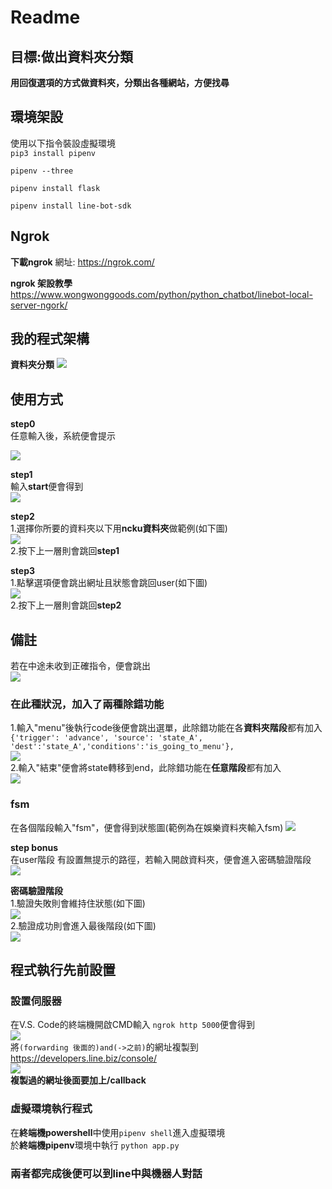 # Readme
## 目標:做出資料夾分類<br>
**用回復選項的方式做資料夾，分類出各種網站，方便找尋**<br>


## 環境架設<br>
使用以下指令裝設虛擬環境<br>
```pip3 install pipenv```<br>

```pipenv --three```<br>

```pipenv install flask```<br>

```pipenv install line-bot-sdk```<br>


## Ngrok<br>
**下載ngrok**
網址: https://ngrok.com/

**ngrok 架設教學**
https://www.wongwonggoods.com/python/python_chatbot/linebot-local-server-ngork/


## 我的程式架構
**資料夾分類**
![](https://i.imgur.com/E4bmlkB.png)


## 使用方式
**step0**<br>
任意輸入後，系統便會提示

![](https://i.imgur.com/aLrNHuW.png)

**step1**<br>
輸入**start**便會得到<br>
![](https://i.imgur.com/EipkEMF.png)

**step2**<br>
1.選擇你所要的資料夾以下用**ncku資料夾**做範例(如下圖)<br>
![](https://i.imgur.com/eqhrQtE.png)<br>
2.按下上一層則會跳回**step1**<br>

**step3**<br>
1.點擊選項便會跳出網址且狀態會跳回user(如下圖)<br>
![](https://i.imgur.com/9m9FthV.png)<br>
2.按下上一層則會跳回**step2**<br>

## 備註
若在中途未收到正確指令，便會跳出<br>
![](https://i.imgur.com/LSiMFeg.png)<br>
### 在此種狀況，加入了兩種除錯功能<br>
1.輸入"menu"後執行code後便會跳出選單，此除錯功能在各**資料夾階段**都有加入<br>
```{'trigger': 'advance', 'source': 'state_A', 'dest':'state_A','conditions':'is_going_to_menu'},```<br>
![](https://i.imgur.com/qc9M3YO.png)<br>
2.輸入"結束"便會將state轉移到end，此除錯功能在**任意階段**都有加入<br>
![](https://i.imgur.com/yxJWXQS.png)<br>

### fsm
在各個階段輸入"fsm"，便會得到狀態圖(範例為在娛樂資料夾輸入fsm)
![](https://i.imgur.com/h8Ti0KN.png)


**step bonus**<br>
在user階段 有設置無提示的路徑，若輸入開啟資料夾，便會進入密碼驗證階段<br>
![](https://i.imgur.com/BVcyhIZ.png)<br>

**密碼驗證階段**<br>
1.驗證失敗則會維持住狀態(如下圖)<br>
![](https://i.imgur.com/SkwwYoL.png)<br>
2.驗證成功則會進入最後階段(如下圖)<br>
![](https://i.imgur.com/ekxZ6HK.png)<br>

## 程式執行先前設置
### 設置伺服器
在V.S. Code的終端機開啟CMD輸入 ```ngrok http 5000```便會得到<br>
![](https://i.imgur.com/XohfsMR.png)<br>
將```(forwarding 後面的)and(->之前)```的網址複製到<br>
https://developers.line.biz/console/<br>
![](https://i.imgur.com/UXf3ljH.png)<br>
**複製過的網址後面要加上/callback**<br>

### 虛擬環境執行程式
在**終端機powershell**中使用```pipenv shell```進入虛擬環境<br>
於**終端機pipenv**環境中執行 ```python app.py```

### 兩者都完成後便可以到line中與機器人對話

